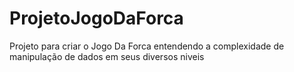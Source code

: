# ProjetoJogoDaForca
Projeto para criar o Jogo Da Forca entendendo a complexidade de manipulação de dados em seus diversos niveis
